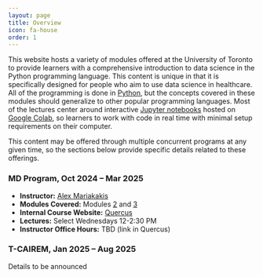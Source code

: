 ```yaml
---
layout: page
title: Overview
icon: fa-house
order: 1
---
```


This website hosts a variety of modules offered at the University of Toronto to provide learners with a comprehensive introduction to data science in the Python programming language.
This content is unique in that it is specifically designed for people who aim to use data science in healthcare.
All of the programming is done in [Python](https://www.python.org/), but the concepts covered in these modules should generalize to other popular programming languages.
Most of the lectures center around interactive [Jupyter notebooks](https://jupyter.org/) hosted on [Google Colab](https://colab.research.google.com/), so learners to work with code in real time with minimal setup requirements on their computer.

This content may be offered through multiple concurrent programs at any given time, so the sections below provide specific details related to these offerings.

### MD Program, Oct 2024 – Mar 2025
- **Instructor:** [Alex Mariakakis](https://mariakakis.github.io/)
- **Modules Covered:** Modules [2](https://c4m-uoft.github.io/module2.html) and [3](https://c4m-uoft.github.io/module3.html)
- **Internal Course Website:** [Quercus](https://q.utoronto.ca/courses/361095)
- **Lectures:** Select Wednesdays 12-2:30 PM
- **Instructor Office Hours:** TBD (link in Quercus)
<!-- - **Teaching Assistants:** [Ian Ruffolo](https://ian.ruffolo.me/) -->
<!-- - **Teaching Assistant Office Hours:** Thursdays 3–4 PM, Zoom link in Quercus -->

### T-CAIREM, Jan 2025 – Aug 2025
Details to be announced